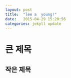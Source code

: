 ```yaml
---
layout: post
title:  "lee a  young!"
date:   2015-04-29 15:20:56
categories: jekyll update
---
```

큰 제목
========
작은 제목
----------


